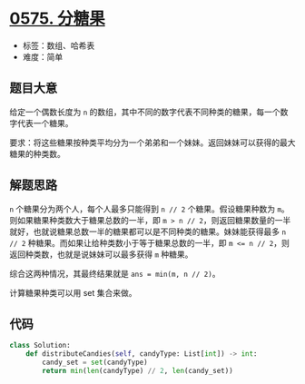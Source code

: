 # [0575. 分糖果](https://leetcode-cn.com/problems/distribute-candies/)

- 标签：数组、哈希表
- 难度：简单

## 题目大意

给定一个偶数长度为 `n` 的数组，其中不同的数字代表不同种类的糖果，每一个数字代表一个糖果。

要求：将这些糖果按种类平均分为一个弟弟和一个妹妹。返回妹妹可以获得的最大糖果的种类数。

## 解题思路

`n` 个糖果分为两个人，每个人最多只能得到 `n // 2` 个糖果。假设糖果种数为 `m`。则如果糖果种类数大于糖果总数的一半，即 `m > n // 2`，则返回糖果数量的一半就好，也就说糖果总数一半的糖果都可以是不同种类的糖果。妹妹能获得最多 `n // 2` 种糖果。而如果让给种类数小于等于糖果总数的一半，即 `m <= n // 2`，则返回种类数，也就是说妹妹可以最多获得 `m` 种糖果。

综合这两种情况，其最终结果就是 `ans = min(m, n // 2)`。

计算糖果种类可以用 set 集合来做。

## 代码

```Python
class Solution:
    def distributeCandies(self, candyType: List[int]) -> int:
        candy_set = set(candyType)
        return min(len(candyType) // 2, len(candy_set))
```

